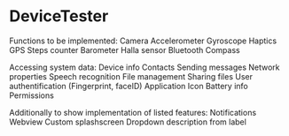 # DeviceTester

Functions to be implemented:
    Camera
    Accelerometer
    Gyroscope
    Haptics
    GPS
    Steps counter
    Barometer
    Halla sensor
    Bluetooth
    Compass
    
Accessing system data:
    Device info
    Contacts
    Sending messages
    Network properties
    Speech recognition
    File management
    Sharing files
    User authentification (Fingerprint, faceID)
    Application Icon
    Battery info
    Permissions


Additionally to show implementation of listed features:
    Notifications
    Webview
    Custom splashscreen
    Dropdown description from label
    

